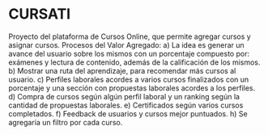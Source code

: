 # CURSATI
Proyecto del plataforma de Cursos Online, que permite agregar cursos y asignar cursos.
Procesos del Valor Agregado:
a)	La idea es generar un avance del usuario sobre los mismos con un porcentaje compuesto por: exámenes y lectura de contenido, además de la calificación de los mismos.
b)	Mostrar una ruta del aprendizaje, para recomendar más cursos al usuario.
c)	Perfiles laborales acordes a varios cursos finalizados con un porcentaje y una sección con propuestas laborales acordes a los perfiles.
d)	Compra de cursos según algún perfil laboral y un ranking según la cantidad de propuestas laborales.
e)	Certificados según varios cursos completados.
f)	Feedback de usuarios y cursos mejor puntuados.
h)  Se agregaría un filtro por cada curso.
